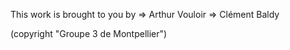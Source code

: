 This work is brought to you by
 => Arthur Vouloir
 => Clément Baldy
 
 (copyright "Groupe 3 de Montpellier")
